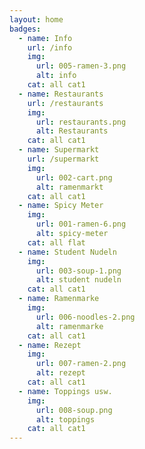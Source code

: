 ```yaml
---
layout: home
badges: 
  - name: Info
    url: /info
    img: 
      url: 005-ramen-3.png
      alt: info
    cat: all cat1
  - name: Restaurants
    url: /restaurants
    img: 
      url: restaurants.png
      alt: Restaurants
    cat: all cat1
  - name: Supermarkt
    url: /supermarkt
    img: 
      url: 002-cart.png
      alt: ramenmarkt
    cat: all cat1    
  - name: Spicy Meter
    img: 
      url: 001-ramen-6.png
      alt: spicy-meter
    cat: all flat
  - name: Student Nudeln
    img: 
      url: 003-soup-1.png
      alt: student nudeln
    cat: all cat1
  - name: Ramenmarke
    img: 
      url: 006-noodles-2.png
      alt: ramenmarke
    cat: all cat1
  - name: Rezept
    img: 
      url: 007-ramen-2.png
      alt: rezept
    cat: all cat1
  - name: Toppings usw.
    img: 
      url: 008-soup.png
      alt: toppings
    cat: all cat1    
---
```

